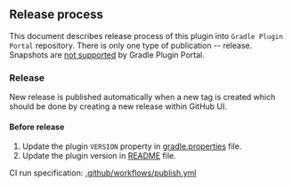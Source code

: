 ## Release process

This document describes release process of this plugin into `Gradle Plugin Portal` repository.
There is only one type of publication -- release. Snapshots
are [not supported](https://plugins.gradle.org/docs/publish-plugin) by Gradle Plugin Portal.

### Release

New release is published automatically when a new tag is created which should be done by creating a new release within
GitHub UI.

#### Before release

1. Update the plugin `VERSION` property in [gradle.properties](plugin-build/gradle.properties) file.
2. Update the plugin version in [README](README.md) file.

CI run specification: [.github/workflows/publish.yml](.github/workflows/publish.yml)